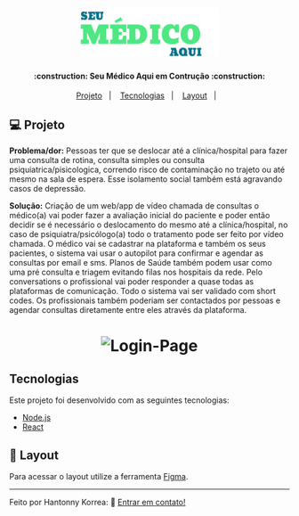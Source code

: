 <h1 align="center">
    <img alt="Seu Médico" title="#Seu Médico" src="./frontend/src/assets/logo.svg" width="250px" />
</h1>

<h4 align="center"> 
	:construction: Seu Médico Aqui em Contrução :construction:
</h4>

<p align="center">
  <a href="#-projeto">Projeto</a>&nbsp;&nbsp;&nbsp;|&nbsp;&nbsp;&nbsp;
  <a href="#rocket-Tecnologias">Tecnologias</a>&nbsp;&nbsp;&nbsp;|&nbsp;&nbsp;&nbsp;
  <a href="#-layout">Layout</a>&nbsp;&nbsp;&nbsp;|&nbsp;&nbsp;&nbsp;
</p>

## 💻 Projeto

<p><strong>Problema/dor:</strong> Pessoas ter que se deslocar até a clínica/hospital para fazer uma consulta de rotina, consulta simples ou consulta psiquiatrica/pisicologica, correndo risco de contaminação no trajeto ou até mesmo na sala de espera. Esse isolamento social também está agravando casos de depressão.</p>

<p><strong>Solução:</strong> Criação de um web/app de vídeo chamada de consultas o médico(a) vai poder fazer a avaliação inicial do paciente e poder então decidir se é necessário o deslocamento do mesmo até a clínica/hospital, no caso de psiquiatra/psicólogo(a) todo o tratamento pode ser feito por vídeo chamada. O médico vai se cadastrar na plataforma e também os seus pacientes, o sistema vai usar o autopilot para confirmar e agendar as consultas por email e sms. Planos de Saúde também podem usar como uma pré consulta e triagem evitando filas nos hospitais da rede. Pelo conversations o profissional vai poder responder a quase todas as plataformas de comunicação. Todo o sistema vai ser validado com short codes. Os profissionais também poderiam ser contactados por pessoas e agendar consultas diretamente entre eles através da plataforma.</p>

<h1 align="center">
    <img alt="Login-Page" title="Login-Page" src="./frontend/src/assets/preview.jpg" width="500px" />
</h1>


## Tecnologias

Este projeto foi desenvolvido com as seguintes tecnologias:

- [Node.js](https://nodejs.org/en/) 
- [React](https://reactjs.org)

## 🔖 Layout

Para acessar o layout utilize a ferramenta [Figma](https://www.figma.com/file/h3xeYk2L3eF13EWyPELSWA/Seu-M%C3%A9dico-Aqui?node-id=0%3A1).


---

Feito por Hantonny Korrea: :wave: [Entrar em contato!](https://www.linkedin.com/in/hantonny-korrea-2853911a0/)